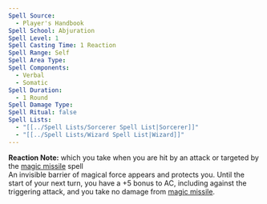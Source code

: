 ```yaml
---
Spell Source:
  - Player's Handbook
Spell School: Abjuration
Spell Level: 1
Spell Casting Time: 1 Reaction
Spell Range: Self
Spell Area Type: 
Spell Components:
  - Verbal
  - Somatic
Spell Duration:
  - 1 Round
Spell Damage Type: 
Spell Ritual: false
Spell Lists:
  - "[[../Spell Lists/Sorcerer Spell List|Sorcerer]]"
  - "[[../Spell Lists/Wizard Spell List|Wizard]]"
---
```


**Reaction Note:** which you take when you are hit by an attack or targeted by the [magic missile](Magic%20Missile.md) spell  
An invisible barrier of magical force appears and protects you. Until the start of your next turn, you have a +5 bonus to AC, including against the triggering attack, and you take no damage from [magic missile](Magic%20Missile.md).

